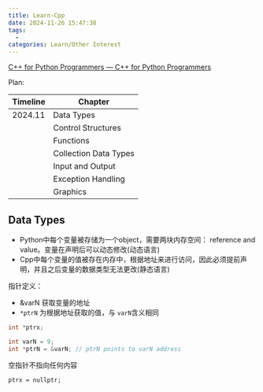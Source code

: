 ```yaml
---
title: Learn-Cpp
date: 2024-11-26 15:47:38
tags:
  - 
categories: Learn/Other Interest
---
```


[C++ for Python Programmers — C++ for Python Programmers](https://runestone.academy/ns/books/published/cpp4python/index.html)

<!-- more -->

Plan:

| Timeline | Chapter               |
| -------- | --------------------- |
| 2024.11  | Data Types            |
|          | Control Structures    |
|          | Functions             |
|          | Collection Data Types |
|          | Input and Output      |
|          | Exception Handling    |
|          | Graphics              |

## Data Types

- Python中每个变量被存储为一个object，需要两块内存空间： reference and value。变量在声明后可以动态修改(动态语言)
- Cpp中每个变量的值被存在内存中，根据地址来进行访问，因此必须提前声明，并且之后变量的数据类型无法更改(静态语言)


指针定义：
- &varN 获取变量的地址
- `*ptrN` 为根据地址获取的值，与 `varN`含义相同

```cpp
int *ptrx;

int varN = 9;
int *ptrN = &varN; // ptrN points to varN address
```

空指针不指向任何内容

`ptrx = nullptr;`

